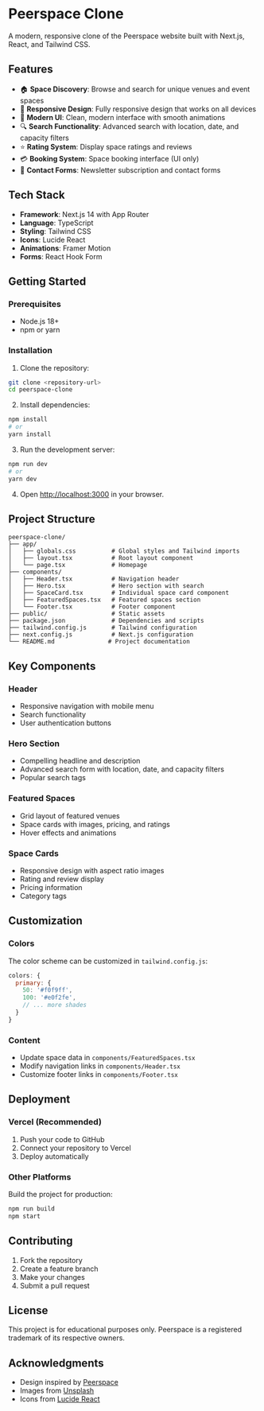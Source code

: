 # Peerspace Clone

A modern, responsive clone of the Peerspace website built with Next.js, React, and Tailwind CSS.

## Features

- 🏠 **Space Discovery**: Browse and search for unique venues and event spaces
- 📱 **Responsive Design**: Fully responsive design that works on all devices
- 🎨 **Modern UI**: Clean, modern interface with smooth animations
- 🔍 **Search Functionality**: Advanced search with location, date, and capacity filters
- ⭐ **Rating System**: Display space ratings and reviews
- 💳 **Booking System**: Space booking interface (UI only)
- 📧 **Contact Forms**: Newsletter subscription and contact forms

## Tech Stack

- **Framework**: Next.js 14 with App Router
- **Language**: TypeScript
- **Styling**: Tailwind CSS
- **Icons**: Lucide React
- **Animations**: Framer Motion
- **Forms**: React Hook Form

## Getting Started

### Prerequisites

- Node.js 18+ 
- npm or yarn

### Installation

1. Clone the repository:
```bash
git clone <repository-url>
cd peerspace-clone
```

2. Install dependencies:
```bash
npm install
# or
yarn install
```

3. Run the development server:
```bash
npm run dev
# or
yarn dev
```

4. Open [http://localhost:3000](http://localhost:3000) in your browser.

## Project Structure

```
peerspace-clone/
├── app/
│   ├── globals.css          # Global styles and Tailwind imports
│   ├── layout.tsx           # Root layout component
│   └── page.tsx             # Homepage
├── components/
│   ├── Header.tsx           # Navigation header
│   ├── Hero.tsx             # Hero section with search
│   ├── SpaceCard.tsx        # Individual space card component
│   ├── FeaturedSpaces.tsx   # Featured spaces section
│   └── Footer.tsx           # Footer component
├── public/                  # Static assets
├── package.json             # Dependencies and scripts
├── tailwind.config.js       # Tailwind configuration
├── next.config.js           # Next.js configuration
└── README.md               # Project documentation
```

## Key Components

### Header
- Responsive navigation with mobile menu
- Search functionality
- User authentication buttons

### Hero Section
- Compelling headline and description
- Advanced search form with location, date, and capacity filters
- Popular search tags

### Featured Spaces
- Grid layout of featured venues
- Space cards with images, pricing, and ratings
- Hover effects and animations

### Space Cards
- Responsive design with aspect ratio images
- Rating and review display
- Pricing information
- Category tags

## Customization

### Colors
The color scheme can be customized in `tailwind.config.js`:

```javascript
colors: {
  primary: {
    50: '#f0f9ff',
    100: '#e0f2fe',
    // ... more shades
  }
}
```

### Content
- Update space data in `components/FeaturedSpaces.tsx`
- Modify navigation links in `components/Header.tsx`
- Customize footer links in `components/Footer.tsx`

## Deployment

### Vercel (Recommended)
1. Push your code to GitHub
2. Connect your repository to Vercel
3. Deploy automatically

### Other Platforms
Build the project for production:
```bash
npm run build
npm start
```

## Contributing

1. Fork the repository
2. Create a feature branch
3. Make your changes
4. Submit a pull request

## License

This project is for educational purposes only. Peerspace is a registered trademark of its respective owners.

## Acknowledgments

- Design inspired by [Peerspace](https://www.peerspace.com/)
- Images from [Unsplash](https://unsplash.com/)
- Icons from [Lucide React](https://lucide.dev/) 